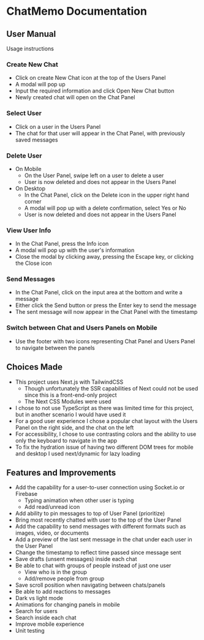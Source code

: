 # ChatMemo Documentation

## User Manual
Usage instructions
### Create New Chat
- Click on create New Chat icon at the top of the Users Panel
- A modal will pop up
- Input the required information and click Open New Chat button
- Newly created chat will open on the Chat Panel

### Select User
- Click on a user in the Users Panel
- The chat for that user will appear in the Chat Panel, with previously saved messages

### Delete User
+ On Mobile
  - On the User Panel, swipe left on a user to delete a user
  - User is now deleted and does not appear in the Users Panel
+ On Desktop
  - In the Chat Panel, click on the Delete icon in the upper right hand corner
  - A modal will pop up with a delete confirmation, select Yes or No
  - User is now deleted and does not appear in the Users Panel

### View User Info
- In the Chat Panel, press the Info icon
- A modal will pop up with the user's information
- Close the modal by clicking away, pressing the Escape key, or clicking the Close icon 

### Send Messages
- In the Chat Panel, click on the input area at the bottom and write a message
- Either click the Send button or press the Enter key to send the message
- The sent message will now appear in the Chat Panel with the timestamp

### Switch between Chat and Users Panels on Mobile 
- Use the footer with two icons representing Chat Panel and Users Panel to navigate between the panels
  
## Choices Made
- This project uses Next.js with TailwindCSS
  + Though unfortunately the SSR capabilities of Next could not be used since this is a front-end-only project
  + The Next CSS Modules were used
- I chose to not use TypeScript as there was limited time for this project, but in another scenario I would have used it
- For a good user experience I chose a popular chat layout with the Users Panel on the right side, and the chat on the left
- For accessibility, I chose to use contrasting colors and the ability to use only the keyboard to navigate in the app
- To fix the hydration issue of having two different DOM trees for mobile and desktop I used next/dynamic for lazy loading

## Features and Improvements 
- Add the capability for a user-to-user connection using Socket.io or Firebase
  + Typing animation when other user is typing
  + Add read/unread icon
- Add ability to pin messages to top of User Panel (prioritize)
- Bring most recently chatted with user to the top of the User Panel
- Add the capability to send messages with different formats such as images, video, or documents
- Add a preview of the last sent message in the chat under each user in the User Panel
- Change the timestamp to reflect time passed since message sent
- Save drafts (unsent messages) inside each chat
- Be able to chat with groups of people instead of just one user
  + View who is in the group
  + Add/remove people from group
- Save scroll position when navigating between chats/panels
- Be able to add reactions to messages
- Dark vs light mode
- Animations for changing panels in mobile
- Search for users
- Search inside each chat
- Improve mobile experience
- Unit testing
